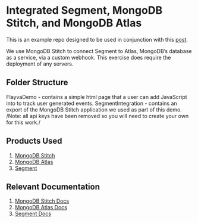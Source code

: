 # Integrated Segment, MongoDB Stitch, and MongoDB Atlas
This is an example repo designed to be used in conjunction with this [post](https://www.mongodb.com/blog).

We use MongoDB Stitch to connect Segment to Atlas, MongoDB’s database as a service, via a custom webhook. This exercise does require the deployment of any servers.

## Folder Structure
FlayvaDemo - contains a simple html page that a user can add JavaScript into to track user generated events.
SegmentIntegration - contains an export of the MongoDB Stitch application we used as part of this demo. /Note: all api keys have been removed so you will need to create your own for this work./

## Products Used
1. [MongoDB Stitch](https://www.mongodb.com/stitch)
2. [MongoDB Atlas](https://www.mongodb.com/atlas)
3. [Segment](https://segment.com)

## Relevant Documentation
1. [MongoDB Stitch Docs](https://docs.mongodb.com/stitch/)
2. [MongoDB Atlas Docs](https://docs.atlas.mongodb.com/)
3. [Segment Docs](https://segment.com/docs/)
